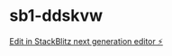 # sb1-ddskvw

[Edit in StackBlitz next generation editor ⚡️](https://stackblitz.com/~/github.com/Arnj-Siggs/sb1-ddskvw)